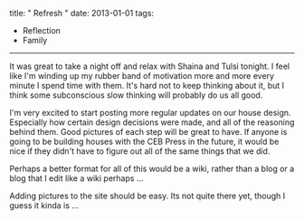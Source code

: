 title: " Refresh "
date: 2013-01-01
tags:
- Reflection
- Family
---


It was great to take a night off and relax with Shaina and Tulsi tonight. I feel like I'm winding up my rubber band of motivation more and more every minute I spend time with them. It's hard not to keep thinking about it, but I think some subconscious slow thinking will probably do us all good.

I'm very excited to start posting more regular updates on our house design.  Especially how certain design decisions were made, and all of the reasoning behind them. Good pictures of each step will be great to have. If anyone is going to be building houses with the CEB Press in the future, it would be nice if they didn't have to figure out all of the same things that we did.

Perhaps a better format for all of this would be a wiki, rather than a blog or a blog that I edit like a wiki perhaps ...

Adding pictures to the site should be easy. Its not quite there yet, though I guess it kinda is ...



